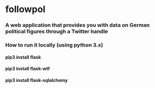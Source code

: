 # followpol

### A web application that provides you with data on German political figures through a Twitter handle

### How to run it locally (using python 3.x)
#### pip3 install flask
#### pip3 install flask-wtf
#### pip3 install flask-sqlalchemy
